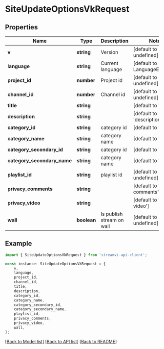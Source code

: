 # SiteUpdateOptionsVkRequest


## Properties

Name | Type | Description | Notes
------------ | ------------- | ------------- | -------------
**v** | **string** | Version | [default to undefined]
**language** | **string** | Current language | [default to LanguageEnum_En]
**project_id** | **number** | Project id | [default to undefined]
**channel_id** | **number** | Channel id | [default to undefined]
**title** | **string** |  | [default to 'title']
**description** | **string** |  | [default to 'description']
**category_id** | **string** | category id | [default to '42']
**category_name** | **string** | category name | [default to 'name']
**category_secondary_id** | **string** | category id | [default to '42']
**category_secondary_name** | **string** | category name | [default to 'name']
**playlist_id** | **string** | playlist id | [default to undefined]
**privacy_comments** | **string** |  | [default to 'privacy comments']
**privacy_video** | **string** |  | [default to 'privacy video']
**wall** | **boolean** | Is publish stream on wall | [default to undefined]

## Example

```typescript
import { SiteUpdateOptionsVkRequest } from 'streamvi-api-client';

const instance: SiteUpdateOptionsVkRequest = {
    v,
    language,
    project_id,
    channel_id,
    title,
    description,
    category_id,
    category_name,
    category_secondary_id,
    category_secondary_name,
    playlist_id,
    privacy_comments,
    privacy_video,
    wall,
};
```

[[Back to Model list]](../README.md#documentation-for-models) [[Back to API list]](../README.md#documentation-for-api-endpoints) [[Back to README]](../README.md)
